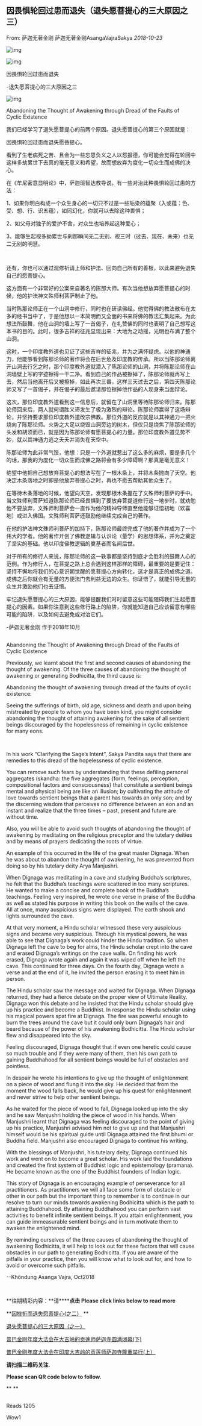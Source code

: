 ## 因畏惧轮回过患而退失（退失愿菩提心的三大原因之三）

From: 萨迦无著金刚 萨迦无著金刚AsangaVajraSakya *2018-10-23*

![img](https://mmbiz.qpic.cn/mmbiz_png/jZ6aUbzt6ISUqicleCicFwlYhIOXpaQP8t1p93icRZ2I8Bt3ceGr0fvwBRaAVGuljTWLrZqugooCEymB5na7cbqjg/640?wx_fmt=png&wxfrom=5&wx_lazy=1&wx_co=1)



![img](https://mmbiz.qpic.cn/mmbiz_png/Ljib4So7yuWjEdaHZFLViaosVs8EaAicuvvB8sufdrS48HRKE6QxI4GOZsNSia9exQBLLmSmfXXt3sb6Z0PjylwkvQ/640?wx_fmt=png&wxfrom=5&wx_lazy=1&wx_co=1)







因畏惧轮回过患而退失

-退失愿菩提心的三大原因之三





![img](https://mmbiz.qpic.cn/mmbiz_png/Ljib4So7yuWjEdaHZFLViaosVs8EaAicuvvEhaZKp7VRx3p9P8gFicuE1ibH9nHl84tNOeEvs5y9QtI8RqsYzLaQicQg/640?wx_fmt=png&wxfrom=5&wx_lazy=1&wx_co=1)



Abandoning the Thought of Awakening through Dread of the Faults of Cyclic Existence













  我们已经学习了退失愿菩提心的前两个原因。退失愿菩提心的第三个原因就是：

  因畏惧轮回过患而退失愿菩提心。

  看到了生老病死之苦、且会为一些忘恩负义之人以怨报德，你可能会觉得在轮回中这样多劫累世下去真的毫无意义和希望，故而想放弃为度化一切众生而成佛的决心。

​    在《牟尼密意显明论》中，萨迦班智达教导说，有一些对治此种畏惧轮回过患的方法：



1、如果你明白构成一个众生身心的一切只不过是一些垢染的蕴聚（入或蕴：色、受、想、行、识五蕴），如同幻化，你就可以去除这种畏惧；

2、如父母对独子的爱护不舍，对众生也培养起这种爱心；

3、能够生起视多劫累世与刹那瞬间无二无别、视三时（过去、现在、未来）也无二无别的明慧。



![img](data:image/gif;base64,iVBORw0KGgoAAAANSUhEUgAAAAEAAAABCAYAAAAfFcSJAAAADUlEQVQImWNgYGBgAAAABQABh6FO1AAAAABJRU5ErkJggg==)

![img](data:image/gif;base64,iVBORw0KGgoAAAANSUhEUgAAAAEAAAABCAYAAAAfFcSJAAAADUlEQVQImWNgYGBgAAAABQABh6FO1AAAAABJRU5ErkJggg==)

  

  还有，你也可以通过观修祈请上师和护法、回向自己所有的善根，以此来避免退失自己的愿菩提心。

  这方面有一个非常好的公案来自著名的陈那大师。有次当他想放弃愿菩提心的时候，他的护法神文殊师利菩萨制止了他。

  当时陈那论师正在一个山洞中修行，同时也在研读佛经。他觉得佛的教法散布在太多的经书当中了，于是他想以一本简明而又全面的书来将佛的教法汇集起来。为此想法所鼓舞，他在山洞的墙上写了一首偈子，在礼赞佛的同时也表明了自己想写这本书的目的。此时，很多吉祥的征兆显现出来：大地为之动摇，光明也布满了整个山洞。

  这时，一个印度教外道也见证了这些吉祥的征兆，并为之满怀疑虑。以他的神通力，他能够看到陈那论师的著作将会在后世危及印度教的传承。所以当陈那论师离开山洞去行乞之时，那个印度教外道就潜入了陈那论师的山洞，并将陈那论师在山洞墙壁上写的字迹擦得一干二净。看到自己的作品被擦掉了，陈那论师就再写上去，然后当他离开后又被擦掉，如此再次三番。这样三天过去之后，第四天陈那论师又写了一首偈子，并在偈子的最后邀请那位擦掉他作品的人现身来当面辩论。

  这次，那位印度教外道看到这一信息后，就留在了山洞里等待陈那论师归来。陈那论师回来后，两人就何谓胜义谛发生了极为激烈的辩论。陈那论师赢得了这场辩论，并坚持要求那位印度教外道改宗佛教。那位外道的反应就是以其神通力一把火烧向了陈那论师。火势之大足以烧毁山洞旁边的树木，但仅只是烧焦了陈那论师的头发和胡须而已，就是因为陈那论师有愿菩提心的力量。那位印度教外道见势不妙，就以其神通力逃之夭夭并消失在天空中。









  陈那论师为此非常气馁，他想：只是一个外道就惹出了这么多的麻烦，要是多几个的话，那我的为度化一切众生而成佛之路将会有多少障碍啊？那真是毫无意义！

  绝望中他把自己想放弃菩提心的想法写在了一根木条上，并将木条抛向了天空。他决定木条落地之时即是他放弃菩提心之时，再也不愿去帮助其他众生了。

  在等待木条落地的时候，他望向天空，发现那根木条握在了文殊师利菩萨的手中。当文殊师利菩萨知道陈那论师已经畏惧到了要放弃菩提道修行这一地步时，就劝勉他不要放弃，文殊师利菩萨会一直作为他的精神导师直至他能够证悟初地（欢喜地）或进入佛国。文殊师利菩萨还鼓励他继续完成自己的著作。

  在他的护法神文殊师利菩萨的加持下，陈那论师最终完成了他的著作并成为了一个伟大的学者。他的著作开创了佛教逻辑与认识论（量学）的思想体系，并为之奠定了坚实的基础。他以印度佛教逻辑的奠基者而名闻后世。







  对于所有的修行人来说，陈那论师的这一轶事都是坚持到底才会胜利的鼓舞人心的范例。作为修行人，在菩提之路上总会遇到这样那样的障碍，最重要的是要记住：坚持不懈地将我们的心意识朝觉醒的愿菩提心方向转化，这才是真正的成佛之道。成佛之后你就会有无量的方便法门去利益无边的众生。你证悟了，就能引导无量的众生并激励他们也去证悟。

  牢记退失愿菩提心的三大原因，能够提醒我们时时留意这些可能阻碍我们生起愿菩提心的因素。如果你注意到这些修行路上的陷阱，你就能知道自己应该留意有哪些可能的陷阱，以及如何去避免或对治它们。



-萨迦无著金刚 作于2018年10月





![img](data:image/gif;base64,iVBORw0KGgoAAAANSUhEUgAAAAEAAAABCAYAAAAfFcSJAAAADUlEQVQImWNgYGBgAAAABQABh6FO1AAAAABJRU5ErkJggg==)





Abandoning the Thought of Awakening through Dread of the Faults of Cyclic Existence



  Previously, we learnt about the first and second causes of abandoning the thought of awakening.  Of the three causes of abandoning the thought of awakening or generating Bodhicitta, the third cause is:

  Abandoning the thought of awakening through dread of the faults of cyclic existence:

Seeing the sufferings of birth, old age, sickness and death and upon being mistreated by people to whom you have been kind, you might consider abandoning the thought of attaining awakening for the sake of all sentient beings discouraged by the hopelessness of remaining in cyclic existence for many eons. 

  

![img](data:image/gif;base64,iVBORw0KGgoAAAANSUhEUgAAAAEAAAABCAYAAAAfFcSJAAAADUlEQVQImWNgYGBgAAAABQABh6FO1AAAAABJRU5ErkJggg==)

![img](data:image/gif;base64,iVBORw0KGgoAAAANSUhEUgAAAAEAAAABCAYAAAAfFcSJAAAADUlEQVQImWNgYGBgAAAABQABh6FO1AAAAABJRU5ErkJggg==)

  

  In his work “Clarifying the Sage’s Intent”, Sakya Pandita says that there are remedies to this dread of the hopelessness of cyclic existence.  

  You can remove such fears by understanding that these defiling personal aggregates (skandha: the five aggregates {form, feelings, perception, compositional factors and consciousness} that constitute a sentient beings mental and physical being are like an illusion; by cultivating the attitude of love towards sentient beings that a parent has towards an only son; and by the discerning wisdom that perceives no difference between an eon and an instant and realize that the three times – past, present and future are without time.













  Also, you will be able to avoid such thoughts of abandoning the thought of awakening by meditating on the religious preceptor and the tutelary deities and by means of prayers dedicating the roots of virtue. 

   An example of this occurred in the life of the great master Dignaga.  When he was about to abandon the thought of awakening, he was prevented from doing so by his tutelary deity Arya Manjushri.

  When Dignaga was meditating in a cave and studying Buddha’s scriptures, he felt that the Buddha’s teachings were scattered in too many scriptures.  He wanted to make a concise and complete book of the Buddha’s teachings. Feeling very inspired, he wrote one verse in praise of the Buddha as well as stated his purpose in writing this book on the walls of the cave.  All at once, many auspicious signs were displayed.  The earth shook and lights surrounded the cave.  

  At that very moment, a Hindu scholar witnessed these very auspicious signs and became very suspicious.  Through his mystical powers, he was able to see that Dignaga’s work could hinder the Hindu tradition.  So when Dignaga left the cave to beg for alms, the Hindu scholar crept into the cave and erased Dignaga’s writings on the cave walls.  On finding his work erased, Dignaga wrote again and again it was wiped off when he left the cave.  This continued for three days.  On the fourth day, Dignaga wrote a verse and at the end of it, he invited the person erasing it to meet him in person.  

  The Hindu scholar saw the message and waited for Dignaga. When Dignaga returned, they had a fierce debate on the proper view of Ultimate Reality.  Dignaga won this debate and he insisted that the Hindu scholar should give up his practice and become a Buddhist.  In response the Hindu scholar using his magical powers spat fire at Dignaga.  The fire was powerful enough to burn the trees around the cave but it could only burn Dignaga’s hair and beard because of the power of his awakening Bodhicitta.  The Hindu scholar flew and disappeared into the sky. 



  Feeling discouraged, Dignaga thought that if even one heretic could cause so much trouble and if they were many of them, then his own path to gaining Buddhahood for all sentient beings would be full of obstacles and pointless. 

  In despair he wrote his intentions to give up the thought of enlightenment on a piece of wood and flung it into the sky.  He decided that from the moment the wood falls back, he would give up his quest for enlightenment and never strive to help other sentient beings. 

  As he waited for the piece of wood to fall, Dignaga looked up into the sky and he saw Manjushri holding the piece of wood in his hands.  When Manjushri learnt that Dignaga was feeling discouraged to the point of giving up his practice, Manjushri advised him not to give up and that Manjushri himself would be his spiritual guide until Dignaga attained the first bhumi or Buddha field.  Manjushri also encouraged Dignaga to continue his writing. 

  With the blessings of Manjushri, his tutelary deity, Dignaga continued his work and went on to become a great scholar.  His work laid the foundations and created the first system of Buddhist logic and epistemology (pramana).  He became known as the one of the Buddhist founders of Indian logic.





 

  This story of Dignaga is an encouraging example of perseverance for all practitioners.  As practitioners we will all face some form of obstacle or other in our path but the important thing to remember is to continue in our resolve to turn our minds towards awakening Bodhicitta which is the path to attaining Buddhahood.  By attaining Buddhahood you can perform vast activities to benefit infinite sentient beings.  If you attain enlightenment, you can guide immeasurable sentient beings and in turn motivate them to awaken the enlightened mind.  

  By reminding ourselves of the three causes of abandoning the thought of awakening Bodhicitta, it will help to look out for these factors that will cause obstacles in our path to generating Bodhicitta.  If you are aware of the pitfalls in your practice, then you will know what to look out for, and how to avoid or overcome such pitfalls. 



--Khöndung Asanga Vajra, Oct2018





![img](data:image/gif;base64,iVBORw0KGgoAAAANSUhEUgAAAAEAAAABCAYAAAAfFcSJAAAADUlEQVQImWNgYGBgAAAABQABh6FO1AAAAABJRU5ErkJggg==)









![img](data:image/gif;base64,iVBORw0KGgoAAAANSUhEUgAAAAEAAAABCAYAAAAfFcSJAAAADUlEQVQImWNgYGBgAAAABQABh6FO1AAAAABJRU5ErkJggg==)







**往期精彩内容：\**请\******点击 Please click links below to read more**

**[因挫折而退失愿菩提心(之二）](http://mp.weixin.qq.com/s?__biz=MzU5NTQwNDk5Mw==&mid=2247483945&idx=1&sn=5a02d556ed3c6d8e4271daa60180c5ff&chksm=fe733387c904ba9180e41e5ab9cb17ac78a916d795dc0a4d69dba308edaef24a987cade1e24c&scene=21#wechat_redirect)
**

[退失愿菩提心的三大原因（之一）](http://mp.weixin.qq.com/s?__biz=MzU5NTQwNDk5Mw==&mid=2247483848&idx=1&sn=1b9d2559fc521b54f148cd00dfc6597a&chksm=fe733066c904b970753e73ae5d1ced3bb63a21b37e8ed8e7850fd47006f7845345e210eb46b6&scene=21#wechat_redirect)

[普巴金刚年度大法会在大吉岭的贡莲师萨迦寺圆满闭幕(下)](http://mp.weixin.qq.com/s?__biz=MzU5NTQwNDk5Mw==&mid=2247483925&idx=1&sn=1523575224d013bd721b27d828ff64b1&chksm=fe7333bbc904baad419e04f772d7b1f9493ad9c617966eee8ca20fb6d6525fdbbb00fc876ba3&scene=21#wechat_redirect)

[普巴金刚年度大法会在印度大吉岭的贡莲师萨迦寺隆重举行(上）](http://mp.weixin.qq.com/s?__biz=MzU5NTQwNDk5Mw==&mid=2247483876&idx=1&sn=97210af3f6b478d201ac411535b8831e&chksm=fe73304ac904b95c72f8157a83c861e613fdc0a55917793a5640b64d07740a63343bb449742f&scene=21#wechat_redirect)



**请扫描二维码关注.**

**Please scan QR code below to follow.**

**
**

![img](data:image/gif;base64,iVBORw0KGgoAAAANSUhEUgAAAAEAAAABCAYAAAAfFcSJAAAADUlEQVQImWNgYGBgAAAABQABh6FO1AAAAABJRU5ErkJggg==)





Reads 1205

Wow1